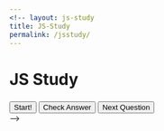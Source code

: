 ```yaml
---
<!-- layout: js-study
title: JS-Study
permalink: /jsstudy/
---
```


<div class="question-box">
	<h1 id="form-name">JS Study</h1>
	<div class="question-wrapper">
		<h3 class="question"></h3>
		<form class="answers">
		<section class="void"></section>
		</form>
		<button class="ready-button">Start!</button>
		<button id="check-answer">Check Answer</button>
		<button id='next-button'>Next Question</button>
	</div>
</div> -->
